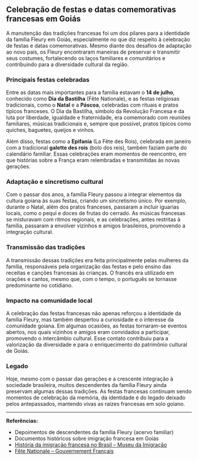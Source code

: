 ## Celebração de festas e datas comemorativas francesas em Goiás

A manutenção das tradições francesas foi um dos pilares para a identidade da família Fleury em Goiás, especialmente no que diz respeito à celebração de festas e datas comemorativas. Mesmo diante dos desafios de adaptação ao novo país, os Fleury encontraram maneiras de preservar e transmitir seus costumes, fortalecendo os laços familiares e comunitários e contribuindo para a diversidade cultural da região.

### Principais festas celebradas

Entre as datas mais importantes para a família estavam o **14 de julho**, conhecido como **Dia da Bastilha** (Fête Nationale), e as festas religiosas tradicionais, como o **Natal** e a **Páscoa**, celebradas com rituais e pratos típicos franceses. O Dia da Bastilha, símbolo da Revolução Francesa e da luta por liberdade, igualdade e fraternidade, era comemorado com reuniões familiares, músicas tradicionais e, sempre que possível, pratos típicos como quiches, baguetes, queijos e vinhos.

Além disso, festas como a **Epifania** (La Fête des Rois), celebrada em janeiro com a tradicional **galette des rois** (bolo dos reis), também faziam parte do calendário familiar. Essas celebrações eram momentos de reencontro, em que histórias sobre a França eram relembradas e transmitidas às novas gerações.

### Adaptação e sincretismo cultural

Com o passar dos anos, a família Fleury passou a integrar elementos da cultura goiana às suas festas, criando um sincretismo único. Por exemplo, durante o Natal, além dos pratos franceses, passaram a incluir iguarias locais, como o pequi e doces de frutas do cerrado. As músicas francesas se misturavam com ritmos regionais, e as celebrações, antes restritas à família, passaram a envolver vizinhos e amigos brasileiros, promovendo a integração cultural.

### Transmissão das tradições

A transmissão dessas tradições era feita principalmente pelas mulheres da família, responsáveis pela organização das festas e pelo ensino das receitas e canções francesas às crianças. O francês era utilizado em orações e cantos, mesmo que, com o tempo, o português se tornasse predominante no cotidiano.

### Impacto na comunidade local

A celebração das festas francesas não apenas reforçou a identidade da família Fleury, mas também despertou a curiosidade e o interesse da comunidade goiana. Em algumas ocasiões, as festas tornaram-se eventos abertos, nos quais vizinhos e amigos eram convidados a participar, promovendo o intercâmbio cultural. Esse contato contribuiu para a valorização da diversidade e para o enriquecimento do patrimônio cultural de Goiás.

### Legado

Hoje, mesmo com o passar das gerações e a crescente integração à sociedade brasileira, muitos descendentes da família Fleury ainda preservam algumas dessas tradições. As festas francesas continuam sendo momentos de celebração da memória, da identidade e do legado deixado pelos antepassados, mantendo vivas as raízes francesas em solo goiano.

---

**Referências:**

- Depoimentos de descendentes da família Fleury (acervo familiar)
- Documentos históricos sobre imigração francesa em Goiás
- [História da imigração francesa no Brasil – Museu da Imigração](https://museudaimigracao.org.br)
- [Fête Nationale – Gouvernement Français](https://www.gouvernement.fr/juillet-14-fete-nationale)